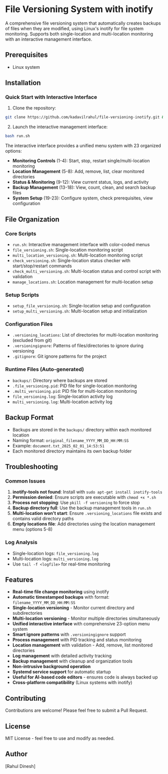 # File Versioning System with inotify

A comprehensive file versioning system that automatically creates backups of files when they are modified, using Linux's inotify for file system monitoring. Supports both single-location and multi-location monitoring with an interactive management interface.

## Prerequisites
- Linux system

## Installation

### Quick Start with Interactive Interface
1. Clone the repository:
```bash
git clone https://github.com/kadavilrahul/file-versioning-inotify.git && cd file-versioning-inotify
```

2. Launch the interactive management interface:
```bash
bash run.sh
```

The interactive interface provides a unified menu system with 23 organized options:
- **Monitoring Controls** (1-4): Start, stop, restart single/multi-location monitoring
- **Location Management** (5-8): Add, remove, list, clear monitored directories
- **Status & Monitoring** (9-12): View current status, logs, and activity
- **Backup Management** (13-18): View, count, clean, and search backup files
- **System Setup** (19-23): Configure system, check prerequisites, view configuration


## File Organization

### Core Scripts
- `run.sh`: Interactive management interface with color-coded menus
- `file_versioning.sh`: Single-location monitoring script
- `multi_location_versioning.sh`: Multi-location monitoring script
- `check_versioning.sh`: Single-location status checker with start/stop/restart commands
- `check_multi_versioning.sh`: Multi-location status and control script with validation
- `manage_locations.sh`: Location management for multi-location setup

### Setup Scripts
- `setup_file_versioning.sh`: Single-location setup and configuration
- `setup_multi_versioning.sh`: Multi-location setup and initialization

### Configuration Files
- `.versioning_locations`: List of directories for multi-location monitoring (excluded from git)
- `.versioningignore`: Patterns of files/directories to ignore during versioning
- `.gitignore`: Git ignore patterns for the project

### Runtime Files (Auto-generated)
- `backups/`: Directory where backups are stored
- `.file_versioning.pid`: PID file for single-location monitoring
- `.multi_versioning.pid`: PID file for multi-location monitoring
- `file_versioning.log`: Single-location activity log
- `multi_versioning.log`: Multi-location activity log

## Backup Format
- Backups are stored in the `backups/` directory within each monitored location
- Naming format: `original_filename_YYYY_MM_DD_HH:MM:SS`
- Example: `document.txt_2025_02_01_14:53:51`
- Each monitored directory maintains its own backup folder


## Troubleshooting

### Common Issues
1. **inotify-tools not found**: Install with `sudo apt-get install inotify-tools`
2. **Permission denied**: Ensure scripts are executable with `chmod +x *.sh`
3. **Process not stopping**: Use `pkill -f versioning` to force stop
4. **Backup directory full**: Use the backup management tools in `run.sh`
5. **Multi-location won't start**: Ensure `.versioning_locations` file exists and contains valid directory paths
6. **Empty locations file**: Add directories using the location management menu (options 5-8)

### Log Analysis
- Single-location logs: `file_versioning.log`
- Multi-location logs: `multi_versioning.log`
- Use `tail -f <logfile>` for real-time monitoring

## Features
- **Real-time file change monitoring** using inotify
- **Automatic timestamped backups** with format: `filename_YYYY_MM_DD_HH:MM:SS`
- **Single-location versioning** - Monitor current directory and subdirectories
- **Multi-location versioning** - Monitor multiple directories simultaneously
- **Unified interactive interface** with comprehensive 23-option menu system
- **Smart ignore patterns** with `.versioningignore` support
- **Process management** with PID tracking and status monitoring
- **Location management** with validation - Add, remove, list monitored directories
- **Log management** with detailed activity tracking
- **Backup management** with cleanup and organization tools
- **Non-intrusive background operation**
- **Systemd service support** for automatic startup
- **Useful for AI-based code editors** - ensures code is always backed up
- **Cross-platform compatibility** (Linux systems with inotify)

## Contributing
Contributions are welcome! Please feel free to submit a Pull Request.

## License
MIT License - feel free to use and modify as needed.

## Author
[Rahul Dinesh]
